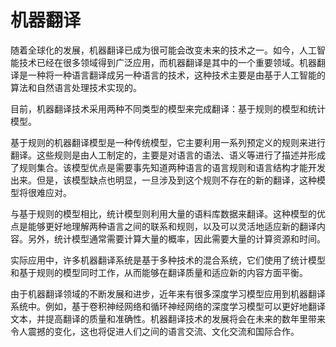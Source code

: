 # 机器翻译

随着全球化的发展，机器翻译已成为很可能会改变未来的技术之一。如今，人工智能技术已经在很多领域得到广泛应用，而机器翻译是其中的一个重要领域。机器翻译是一种将一种语言翻译成另一种语言的技术，这种技术主要是由基于人工智能的算法和自然语言处理技术实现的。

目前，机器翻译技术采用两种不同类型的模型来完成翻译：基于规则的模型和统计模型。

基于规则的机器翻译模型是一种传统模型，它主要利用一系列预定义的规则来进行翻译。这些规则是由人工制定的，主要是对语言的语法、语义等进行了描述并形成了规则集合。该模型优点是需要事先知道两种语言的语言规则和语言结构才能开发出来。但是，该模型缺点也明显，一旦涉及到这个规则不存在的新的翻译，这种模型将很难应对。

与基于规则的模型相比，统计模型则利用大量的语料库数据来翻译。这种模型的优点是能够更好地理解两种语言之间的联系和规则，以及可以灵活地适应新的翻译内容。另外，统计模型通常需要计算大量的概率，因此需要大量的计算资源和时间。

实际应用中，许多机器翻译系统是基于多种技术的混合系统，它们使用了统计模型和基于规则的模型同时工作，从而能够在翻译质量和适应新的内容方面平衡。

由于机器翻译领域的不断发展和进步，近年来有很多深度学习模型应用到机器翻译系统中。例如，基于卷积神经网络和循环神经网络的深度学习模型可以更好地翻译文本，并提高翻译的质量和准确性。机器翻译技术的发展将会在未来的数年里带来令人震撼的变化，这也将促进人们之间的语言交流、文化交流和国际合作。